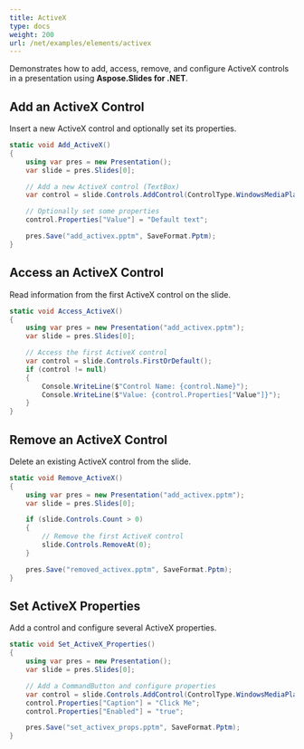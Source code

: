```yaml
---
title: ActiveX
type: docs
weight: 200
url: /net/examples/elements/activex
---
```


Demonstrates how to add, access, remove, and configure ActiveX controls in a presentation using **Aspose.Slides for .NET**.

## Add an ActiveX Control

Insert a new ActiveX control and optionally set its properties.

```csharp
static void Add_ActiveX()
{
    using var pres = new Presentation();
    var slide = pres.Slides[0];

    // Add a new ActiveX control (TextBox)
    var control = slide.Controls.AddControl(ControlType.WindowsMediaPlayer, 50, 50, 100, 50);

    // Optionally set some properties
    control.Properties["Value"] = "Default text";

    pres.Save("add_activex.pptm", SaveFormat.Pptm);
}
```

## Access an ActiveX Control

Read information from the first ActiveX control on the slide.

```csharp
static void Access_ActiveX()
{
    using var pres = new Presentation("add_activex.pptm");
    var slide = pres.Slides[0];

    // Access the first ActiveX control
    var control = slide.Controls.FirstOrDefault();
    if (control != null)
    {
        Console.WriteLine($"Control Name: {control.Name}");
        Console.WriteLine($"Value: {control.Properties["Value"]}");
    }
}
```

## Remove an ActiveX Control

Delete an existing ActiveX control from the slide.

```csharp
static void Remove_ActiveX()
{
    using var pres = new Presentation("add_activex.pptm");
    var slide = pres.Slides[0];

    if (slide.Controls.Count > 0)
    {
        // Remove the first ActiveX control
        slide.Controls.RemoveAt(0);
    }

    pres.Save("removed_activex.pptm", SaveFormat.Pptm);
}
```

## Set ActiveX Properties

Add a control and configure several ActiveX properties.

```csharp
static void Set_ActiveX_Properties()
{
    using var pres = new Presentation();
    var slide = pres.Slides[0];

    // Add a CommandButton and configure properties
    var control = slide.Controls.AddControl(ControlType.WindowsMediaPlayer, 50, 50, 150, 50);
    control.Properties["Caption"] = "Click Me";
    control.Properties["Enabled"] = "true";

    pres.Save("set_activex_props.pptm", SaveFormat.Pptm);
}
```
